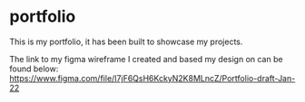 # portfolio
This is my portfolio, it has been built to showcase my projects.

The link to my figma wireframe I created and based my design on can be found below:
https://www.figma.com/file/I7jF6QsH6KckyN2K8MLncZ/Portfolio-draft-Jan-22